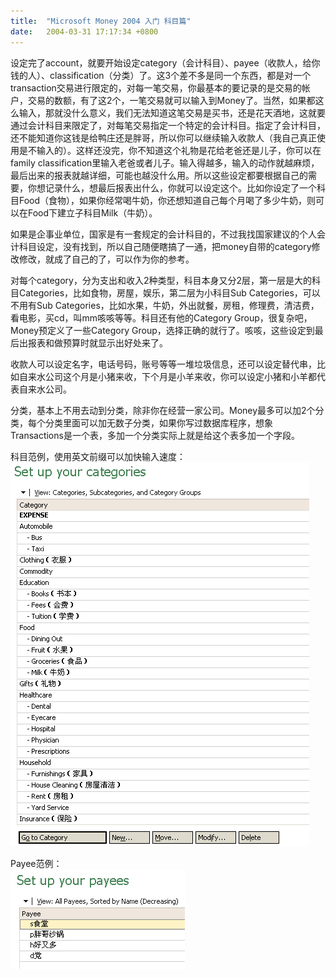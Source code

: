 ```yaml
---
title:  "Microsoft Money 2004 入门 科目篇"
date:   2004-03-31 17:17:34 +0800
---
```


设定完了account，就要开始设定category（会计科目）、payee（收款人，给你钱的人）、classification（分类）了。这3个差不多是同一个东西，都是对一个transaction交易进行限定的，对每一笔交易，你最基本的要记录的是交易的帐户，交易的数额，有了这2个，一笔交易就可以输入到Money了。当然，如果都这么输入，那就没什么意义，我们无法知道这笔交易是买书，还是花天酒地，这就要通过会计科目来限定了，对每笔交易指定一个特定的会计科目。指定了会计科目，还不能知道你这钱是给鸭庄还是胖哥，所以你可以继续输入收款人（我自己真正使用是不输入的）。这样还没完，你不知道这个礼物是花给老爸还是儿子，你可以在family classification里输入老爸或者儿子。输入得越多，输入的动作就越麻烦，最后出来的报表就越详细，可能也越没什么用。所以这些设定都要根据自己的需要，你想记录什么，想最后报表出什么，你就可以设定这个。比如你设定了一个科目Food（食物），如果你经常喝牛奶，你还想知道自己每个月喝了多少牛奶，则可以在Food下建立子科目Milk（牛奶）。  

如果是企事业单位，国家是有一套规定的会计科目的，不过我找国家建议的个人会计科目设定，没有找到，所以自己随便瞎搞了一通，把money自带的category修改修改，就成了自己的了，可以作为你的参考。  

对每个category，分为支出和收入2种类型，科目本身又分2层，第一层是大的科目Categories，比如食物，房屋，娱乐，第二层为小科目Sub Categories，可以不用有Sub Categories，比如水果，牛奶，外出就餐，房租，修理费，清洁费，看电影，买cd，叫mm咳咳等等。科目还有他的Category Group，很复杂吧，Money预定义了一些Category Group，选择正确的就行了。咳咳，这些设定到最后出报表和做预算时就显示出好处来了。  

收款人可以设定名字，电话号码，账号等等一堆垃圾信息，还可以设定替代串，比如自来水公司这个月是小猪来收，下个月是小羊来收，你可以设定小猪和小羊都代表自来水公司。  

分类，基本上不用去动到分类，除非你在经营一家公司。Money最多可以加2个分类，每个分类里面可以加无数子分类，如果你写过数据库程序，想象Transactions是一个表，多加一个分类实际上就是给这个表多加一个字段。  

科目范例，使用英文前缀可以加快输入速度：  
![](/images/2011/money/category.gif)  

Payee范例：  
![](/images/2011/money/payee.gif)  

